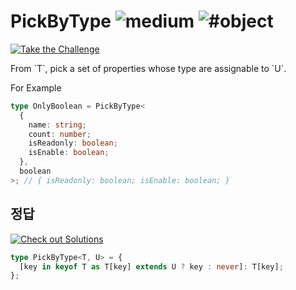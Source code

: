 <h1>PickByType <img src="https://img.shields.io/badge/-medium-d9901a" alt="medium"/> <img src="https://img.shields.io/badge/-%23object-999" alt="#object"/></h1><p><a href="https://tsch.js.org/2595/play" target="_blank"><img src="https://img.shields.io/badge/-Take%20the%20Challenge-3178c6?logo=typescript&logoColor=white" alt="Take the Challenge"/></a> </p>
From `T`, pick a set of properties whose type are assignable to `U`.

For Example

```typescript
type OnlyBoolean = PickByType<
  {
    name: string;
    count: number;
    isReadonly: boolean;
    isEnable: boolean;
  },
  boolean
>; // { isReadonly: boolean; isEnable: boolean; }
```

## 정답

<a href="https://tsch.js.org/2595/solutions" target="_blank"><img src="https://img.shields.io/badge/-Check%20out%20Solutions-de5a77?logo=awesome-lists&logoColor=white" alt="Check out Solutions"/></a>

```ts
type PickByType<T, U> = {
  [key in keyof T as T[key] extends U ? key : never]: T[key];
};
```
